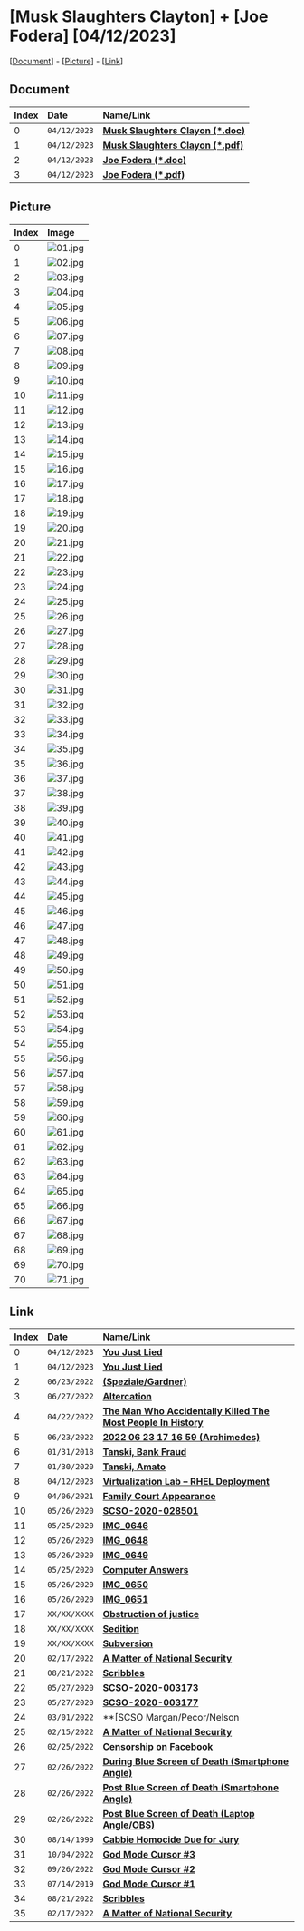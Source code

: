 # [Musk Slaughters Clayton] + [Joe Fodera] [04/12/2023]

[[Document](#document)] - [[Picture](#picture)] - [[Link](#link)]

## Document

| Index | Date         | Name/Link                                                                                                                                     |
|:------|:-------------|:----------------------------------------------------------------------------------------------------------------------------------------------|
| 0     | `04/12/2023` | **[Musk Slaughters Clayon (*.doc)](https://github.com/mcc85s/FightingEntropy/blob/main/Docs/20230412/2023_0412-(MuskSlaughtersClayton).doc)** |
| 1     | `04/12/2023` | **[Musk Slaughters Clayon (*.pdf)](https://github.com/mcc85s/FightingEntropy/blob/main/Docs/20230412/2023_0412-(MuskSlaughtersClayton).pdf)** |
| 2     | `04/12/2023` | **[Joe Fodera (*.doc)](https://github.com/mcc85s/FightingEntropy/blob/main/Docs/20230412/2023_0412-(JoeFodera).doc)**                         |
| 3     | `04/12/2023` | **[Joe Fodera (*.pdf)](https://github.com/mcc85s/FightingEntropy/blob/main/Docs/20230412/2023_0412-(JoeFodera).pdf)**                         |

## Picture

| Index | Image                                                                                    |
|:------|:-----------------------------------------------------------------------------------------|
| 0     | ![01.jpg](https://github.com/mcc85s/FightingEntropy/blob/main/Docs/20230412/Pics/01.jpg) |
| 1     | ![02.jpg](https://github.com/mcc85s/FightingEntropy/blob/main/Docs/20230412/Pics/02.jpg) |
| 2     | ![03.jpg](https://github.com/mcc85s/FightingEntropy/blob/main/Docs/20230412/Pics/03.jpg) |
| 3     | ![04.jpg](https://github.com/mcc85s/FightingEntropy/blob/main/Docs/20230412/Pics/04.jpg) |
| 4     | ![05.jpg](https://github.com/mcc85s/FightingEntropy/blob/main/Docs/20230412/Pics/05.jpg) |
| 5     | ![06.jpg](https://github.com/mcc85s/FightingEntropy/blob/main/Docs/20230412/Pics/06.jpg) |
| 6     | ![07.jpg](https://github.com/mcc85s/FightingEntropy/blob/main/Docs/20230412/Pics/07.jpg) |
| 7     | ![08.jpg](https://github.com/mcc85s/FightingEntropy/blob/main/Docs/20230412/Pics/08.jpg) |
| 8     | ![09.jpg](https://github.com/mcc85s/FightingEntropy/blob/main/Docs/20230412/Pics/09.jpg) |
| 9     | ![10.jpg](https://github.com/mcc85s/FightingEntropy/blob/main/Docs/20230412/Pics/10.jpg) |
| 10    | ![11.jpg](https://github.com/mcc85s/FightingEntropy/blob/main/Docs/20230412/Pics/11.jpg) |
| 11    | ![12.jpg](https://github.com/mcc85s/FightingEntropy/blob/main/Docs/20230412/Pics/12.jpg) |
| 12    | ![13.jpg](https://github.com/mcc85s/FightingEntropy/blob/main/Docs/20230412/Pics/13.jpg) |
| 13    | ![14.jpg](https://github.com/mcc85s/FightingEntropy/blob/main/Docs/20230412/Pics/14.jpg) |
| 14    | ![15.jpg](https://github.com/mcc85s/FightingEntropy/blob/main/Docs/20230412/Pics/15.jpg) |
| 15    | ![16.jpg](https://github.com/mcc85s/FightingEntropy/blob/main/Docs/20230412/Pics/16.jpg) |
| 16    | ![17.jpg](https://github.com/mcc85s/FightingEntropy/blob/main/Docs/20230412/Pics/17.jpg) |
| 17    | ![18.jpg](https://github.com/mcc85s/FightingEntropy/blob/main/Docs/20230412/Pics/18.jpg) |
| 18    | ![19.jpg](https://github.com/mcc85s/FightingEntropy/blob/main/Docs/20230412/Pics/19.jpg) |
| 19    | ![20.jpg](https://github.com/mcc85s/FightingEntropy/blob/main/Docs/20230412/Pics/20.jpg) |
| 20    | ![21.jpg](https://github.com/mcc85s/FightingEntropy/blob/main/Docs/20230412/Pics/21.jpg) |
| 21    | ![22.jpg](https://github.com/mcc85s/FightingEntropy/blob/main/Docs/20230412/Pics/22.jpg) |
| 22    | ![23.jpg](https://github.com/mcc85s/FightingEntropy/blob/main/Docs/20230412/Pics/23.jpg) |
| 23    | ![24.jpg](https://github.com/mcc85s/FightingEntropy/blob/main/Docs/20230412/Pics/24.jpg) |
| 24    | ![25.jpg](https://github.com/mcc85s/FightingEntropy/blob/main/Docs/20230412/Pics/25.jpg) |
| 25    | ![26.jpg](https://github.com/mcc85s/FightingEntropy/blob/main/Docs/20230412/Pics/26.jpg) |
| 26    | ![27.jpg](https://github.com/mcc85s/FightingEntropy/blob/main/Docs/20230412/Pics/27.jpg) |
| 27    | ![28.jpg](https://github.com/mcc85s/FightingEntropy/blob/main/Docs/20230412/Pics/28.jpg) |
| 28    | ![29.jpg](https://github.com/mcc85s/FightingEntropy/blob/main/Docs/20230412/Pics/29.jpg) |
| 29    | ![30.jpg](https://github.com/mcc85s/FightingEntropy/blob/main/Docs/20230412/Pics/30.jpg) |
| 30    | ![31.jpg](https://github.com/mcc85s/FightingEntropy/blob/main/Docs/20230412/Pics/31.jpg) |
| 31    | ![32.jpg](https://github.com/mcc85s/FightingEntropy/blob/main/Docs/20230412/Pics/32.jpg) |
| 32    | ![33.jpg](https://github.com/mcc85s/FightingEntropy/blob/main/Docs/20230412/Pics/33.jpg) |
| 33    | ![34.jpg](https://github.com/mcc85s/FightingEntropy/blob/main/Docs/20230412/Pics/34.jpg) |
| 34    | ![35.jpg](https://github.com/mcc85s/FightingEntropy/blob/main/Docs/20230412/Pics/35.jpg) |
| 35    | ![36.jpg](https://github.com/mcc85s/FightingEntropy/blob/main/Docs/20230412/Pics/36.jpg) |
| 36    | ![37.jpg](https://github.com/mcc85s/FightingEntropy/blob/main/Docs/20230412/Pics/37.jpg) |
| 37    | ![38.jpg](https://github.com/mcc85s/FightingEntropy/blob/main/Docs/20230412/Pics/38.jpg) |
| 38    | ![39.jpg](https://github.com/mcc85s/FightingEntropy/blob/main/Docs/20230412/Pics/39.jpg) |
| 39    | ![40.jpg](https://github.com/mcc85s/FightingEntropy/blob/main/Docs/20230412/Pics/40.jpg) |
| 40    | ![41.jpg](https://github.com/mcc85s/FightingEntropy/blob/main/Docs/20230412/Pics/41.jpg) |
| 41    | ![42.jpg](https://github.com/mcc85s/FightingEntropy/blob/main/Docs/20230412/Pics/42.jpg) |
| 42    | ![43.jpg](https://github.com/mcc85s/FightingEntropy/blob/main/Docs/20230412/Pics/43.jpg) |
| 43    | ![44.jpg](https://github.com/mcc85s/FightingEntropy/blob/main/Docs/20230412/Pics/44.jpg) |
| 44    | ![45.jpg](https://github.com/mcc85s/FightingEntropy/blob/main/Docs/20230412/Pics/45.jpg) |
| 45    | ![46.jpg](https://github.com/mcc85s/FightingEntropy/blob/main/Docs/20230412/Pics/46.jpg) |
| 46    | ![47.jpg](https://github.com/mcc85s/FightingEntropy/blob/main/Docs/20230412/Pics/47.jpg) |
| 47    | ![48.jpg](https://github.com/mcc85s/FightingEntropy/blob/main/Docs/20230412/Pics/48.jpg) |
| 48    | ![49.jpg](https://github.com/mcc85s/FightingEntropy/blob/main/Docs/20230412/Pics/49.jpg) |
| 49    | ![50.jpg](https://github.com/mcc85s/FightingEntropy/blob/main/Docs/20230412/Pics/50.jpg) |
| 50    | ![51.jpg](https://github.com/mcc85s/FightingEntropy/blob/main/Docs/20230412/Pics/51.jpg) |
| 51    | ![52.jpg](https://github.com/mcc85s/FightingEntropy/blob/main/Docs/20230412/Pics/52.jpg) |
| 52    | ![53.jpg](https://github.com/mcc85s/FightingEntropy/blob/main/Docs/20230412/Pics/53.jpg) |
| 53    | ![54.jpg](https://github.com/mcc85s/FightingEntropy/blob/main/Docs/20230412/Pics/54.jpg) |
| 54    | ![55.jpg](https://github.com/mcc85s/FightingEntropy/blob/main/Docs/20230412/Pics/55.jpg) |
| 55    | ![56.jpg](https://github.com/mcc85s/FightingEntropy/blob/main/Docs/20230412/Pics/56.jpg) |
| 56    | ![57.jpg](https://github.com/mcc85s/FightingEntropy/blob/main/Docs/20230412/Pics/57.jpg) |
| 57    | ![58.jpg](https://github.com/mcc85s/FightingEntropy/blob/main/Docs/20230412/Pics/58.jpg) |
| 58    | ![59.jpg](https://github.com/mcc85s/FightingEntropy/blob/main/Docs/20230412/Pics/59.jpg) |
| 59    | ![60.jpg](https://github.com/mcc85s/FightingEntropy/blob/main/Docs/20230412/Pics/60.jpg) |
| 60    | ![61.jpg](https://github.com/mcc85s/FightingEntropy/blob/main/Docs/20230412/Pics/61.jpg) |
| 61    | ![62.jpg](https://github.com/mcc85s/FightingEntropy/blob/main/Docs/20230412/Pics/62.jpg) |
| 62    | ![63.jpg](https://github.com/mcc85s/FightingEntropy/blob/main/Docs/20230412/Pics/63.jpg) |
| 63    | ![64.jpg](https://github.com/mcc85s/FightingEntropy/blob/main/Docs/20230412/Pics/64.jpg) |
| 64    | ![65.jpg](https://github.com/mcc85s/FightingEntropy/blob/main/Docs/20230412/Pics/65.jpg) |
| 65    | ![66.jpg](https://github.com/mcc85s/FightingEntropy/blob/main/Docs/20230412/Pics/66.jpg) |
| 66    | ![67.jpg](https://github.com/mcc85s/FightingEntropy/blob/main/Docs/20230412/Pics/67.jpg) |
| 67    | ![68.jpg](https://github.com/mcc85s/FightingEntropy/blob/main/Docs/20230412/Pics/68.jpg) |
| 68    | ![69.jpg](https://github.com/mcc85s/FightingEntropy/blob/main/Docs/20230412/Pics/69.jpg) |
| 69    | ![70.jpg](https://github.com/mcc85s/FightingEntropy/blob/main/Docs/20230412/Pics/70.jpg) |
| 70    | ![71.jpg](https://github.com/mcc85s/FightingEntropy/blob/main/Docs/20230412/Pics/71.jpg) |

## Link

| Index | Date         | Name/Link                                                                                                                                                                |
|:------|:-------------|:-------------------------------------------------------------------------------------------------------------------------------------------------------------------------|
| 0     | `04/12/2023` | **[You Just Lied](https://youtu.be/XqJKAnN0-gM)**                                                                                                                        |
| 1     | `04/12/2023` | **[You Just Lied](https://www.msn.com/en-us/tv/news/elon-musk-leaves-bbc-reporter-stammering-after-challenging-him-to-cite-examples-of-rising-hate-speech/ar-AA19M5yd)** |
| 2     | `06/23/2022` | **[(Speziale/Gardner)](https://drive.google.com/file/d/1Q5JgJ_LLf4PYsil54_hHVo90kG7gViU6)**                                                                              |
| 3     | `06/27/2022` | **[Altercation](https://drive.google.com/file/d/1MkHiYnBnRl91Ck-ixcEhE5R1dX7B3Fve)**                                                                                     |
| 4     | `04/22/2022` | **[The Man Who Accidentally Killed The Most People In History](https://youtu.be/IV3dnLzthDA)**                                                                           |
| 5     | `06/23/2022` | **[2022 06 23 17 16 59 (Archimedes)](https://youtu.be/QP25FbNhakQ)**                                                                                                     |
| 6     | `01/31/2018` | **[Tanski, Bank Fraud](https://www.timesunion.com/news/article/Tanski-named-as-co-conspirator-as-former-12541203.php)**                                                  |
| 7     | `01/30/2020` | **[Tanski, Amato](https://www.timesunion.com/news/article/Tanski-will-not-face-charges-as-business-partner-15016249.php)**                                               |
| 8     | `04/12/2023` | **[Virtualization Lab – RHEL Deployment](https://youtu.be/AucVPa_EpQc)**                                                                                                 |
| 9     | `04/06/2021` | **[Family Court Appearance](https://drive.google.com/file/d/1J0CzI1nW5xwmWbwUVwOEMbhLUiZYEr4p)**                                                                         |
| 10    | `05/26/2020` | **[SCSO-2020-028501](https://github.com/mcc85s/FightingEntropy/tree/main/Records/SCSO-2020-028501)**                                                                     |
| 11    | `05/25/2020` | **[IMG_0646](https://drive.google.com/file/d/1Lb8RLYUsJnnKnTOHbunlyBmidIXycjVD)**                                                                                        |
| 12    | `05/26/2020` | **[IMG_0648](https://drive.google.com/file/d/18xllhtJW6XZhxJOZXWtesywn-Ph37KK9)**                                                                                        |
| 13    | `05/26/2020` | **[IMG_0649](https://drive.google.com/file/d/1W0234ojNChSpwDZWnWPzjjZRBQ2CQm0L)**                                                                                        |
| 14    | `05/25/2020` | **[Computer Answers](https://drive.google.com/file/d/1dmTkiCzgyGwG9q5BO9hIn_SSeFWPcrIs)**                                                                                |
| 15    | `05/26/2020` | **[IMG_0650](https://drive.google.com/file/d/1vu2bhSSCv2HO-HCeCCh5-iqcYpiiqC2l)**                                                                                        |
| 16    | `05/26/2020` | **[IMG_0651](https://drive.google.com/file/d/1imYzaTA--eVDMeSM-dHfYBfC2tiAHsLV)**                                                                                        |
| 17    | `XX/XX/XXXX` | **[Obstruction of justice](https://en.wikipedia.org/wiki/Obstruction_of_justice)**                                                                                       |
| 18    | `XX/XX/XXXX` | **[Sedition](https://en.wikipedia.org/wiki/Sedition)**                                                                                                                   |
| 19    | `XX/XX/XXXX` | **[Subversion](https://en.wikipedia.org/wiki/Subversion)**                                                                                                               |
| 20    | `02/17/2022` | **[A Matter of National Security](https://youtu.be/e4VnZObiez8)**                                                                                                        |
| 21    | `08/21/2022` | **[Scribbles](https://youtu.be/q0twJUzef9U)**                                                                                                                            |
| 22    | `05/27/2020` | **[SCSO-2020-003173](https://github.com/mcc85s/FightingEntropy/tree/main/Records/SCSO-2020-003173)**                                                                     |
| 23    | `05/27/2020` | **[SCSO-2020-003177](https://github.com/mcc85s/FightingEntropy/tree/main/Records/SCSO-2020-003177)**                                                                     |
| 24    | `03/01/2022` | **[SCSO Margan/Pecor/Nelson | https://drive.google.com/file/d/1BNfF9vWjG4vBIO-8oXmIw6aLeNvFRjRL]()**                                                                     |
| 25    | `02/15/2022` | **[A Matter of National Security](https://youtu.be/e4VnZObiez8)**                                                                                                        |
| 26    | `02/25/2022` | **[Censorship on Facebook](https://youtu.be/Jmq4yBqGhTs)**                                                                                                               |
| 27    | `02/26/2022` | **[During Blue Screen of Death (Smartphone Angle)](https://youtu.be/40sQXpVh_8Y)**                                                                                       |
| 28    | `02/26/2022` | **[Post Blue Screen of Death (Smartphone Angle)](https://youtu.be/oShPs6_uXIk)**                                                                                         |
| 29    | `02/26/2022` | **[Post Blue Screen of Death (Laptop Angle/OBS)](https://youtu.be/LYVUMLpofWg)**                                                                                         |
| 30    | `08/14/1999` | **[Cabbie Homocide Due for Jury](https://github.com/mcc85s/FightingEntropy/blob/main/Docs/2022_0701-(CASSARO-VERO).pdf)**                                                |
| 31    | `10/04/2022` | **[God Mode Cursor #3](https://youtu.be/dU_5rdVkCD8)**                                                                                                                   |
| 32    | `09/26/2022` | **[God Mode Cursor #2](https://youtu.be/tW80Zj_H6Fw)**                                                                                                                   |
| 33    | `07/14/2019` | **[God Mode Cursor #1](https://youtu.be/1OzgCoBUDzs)**                                                                                                                   |
| 34    | `08/21/2022` | **[Scribbles](https://youtu.be/q0twJUzef9U)**                                                                                                                            |
| 35    | `02/17/2022` | **[A Matter of National Security](https://youtu.be/e4VnZObiez8)**                                                                                                        |
